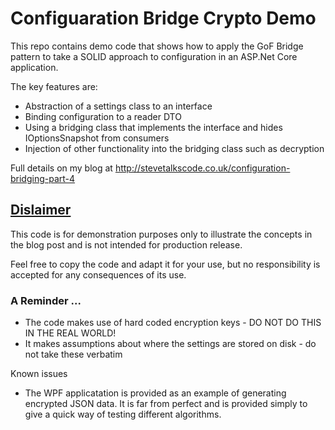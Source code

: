 # Configuaration Bridge Crypto Demo

This repo contains demo code that shows how to apply the GoF Bridge pattern to take a SOLID approach to configuration in an ASP.Net Core application.

The key features are:

* Abstraction of a settings class to an interface
* Binding configuration to a reader DTO
* Using a bridging class that implements the interface and hides IOptionsSnapshot<T> from consumers
* Injection of other functionality into the bridging class such as decryption

Full details on my blog at  http://stevetalkscode.co.uk/configuration-bridging-part-4

## <u>Dislaimer</u>

This code is for demonstration purposes only to illustrate the concepts in the blog post and is not intended for production release.

Feel free to copy the code and adapt it for your use, but no responsibility is accepted for any consequences of its use.

### A Reminder ...

* The code makes use of hard coded encryption keys - DO NOT DO THIS IN THE REAL WORLD!
* It makes assumptions about where the settings are stored on disk - do not take these verbatim

Known issues

* The WPF applicatation is provided as an example of generating encrypted JSON data. It is far from perfect and is provided simply to give a quick way of testing different algorithms. 
